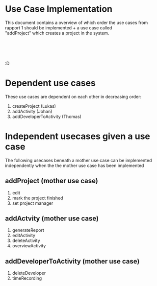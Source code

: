 # Use Case Implementation 

This document contains a overview of which order the use cases from rapport 1 should be implemented +  a use case called \
"addProject" which creates a project in the system.

\
\
\
\
:D 

# Dependent use cases
These use cases are dependent on each other in decreasing order: 
1. createProject (Lukas)
2. addActivity (Johan)
3. addDeveloperToActivity (Thomas)


# Independent usecases given a use case
The following usecases beneath a mother use case can be implemented independently when the the mother use case has been implemented 

## addProject (mother use case)
1. edit
2. mark the project finished
3. set project manager

## addActvity (mother use case)
1. generateReport 
2. editActivity 
3. deleteActivity 
4. overviewActivity 

## addDeveloperToActivity (mother use case) 
1. deleteDeveloper 
2. timeRecording 